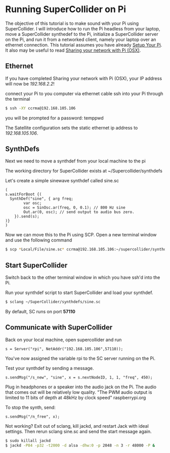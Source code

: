 # Running SuperCollider on Pi

The objective of this tutorial is to make sound with your Pi using SuperCollider. I will introduce how to run the Pi headless from your laptop, move a SuperCollider synthedef to the Pi, initialize a SuperCollider server on the Pi, and run it from a networked client, namely your laptop over an ethernet connection. This tutorial assumes you have already [Setup Your Pi](Setup_Your_Pi.md). It also may be useful to read [Sharing your network with Pi (OSX)](Sharing_your_network_with_Pi_(OSX).md).

## Ethernet

If you have completed Sharing your network with Pi (OSX), your IP address will now be *192.168.2.2*!

connect your Pi to you computer via ethernet cable
ssh into your Pi through the terminal

```sh
$ ssh -XY ccrma@192.168.105.106
```

you will be prompted for a password: temppwd

The Satellite configuration sets the static ethernet ip address to *192.168.105.106*.

## SynthDefs

Next we need to move a synthdef from your local machine to the pi

The working directory for SuperCollider exists at ~/Supercollider/synthdefs

Let's create a simple sinewave synthdef called sine.sc

```
(
s.waitForBoot {(
  SynthDef("sine", { arg freq;
        var osc;
        osc = SinOsc.ar(freq, 0, 0.1); // 800 Hz sine
        Out.ar(0, osc); // send output to audio bus zero.
    }).send(s);
)}
)
```

Now we can move this to the Pi using SCP. Open a new terminal window and use the following command 
```sh
$ scp *Local/File/sine.sc* ccrma@192.168.105.106:~/supercollider/synthdefs
```

## Start SuperCollider
Switch back to the other terminal window in which you have ssh'd into the Pi.

Run your synthdef script to start SuperCollider and load your synthdef. 

```sh
$ sclang ~/SuperCollider/synthdefs/sine.sc
```

By default, SC runs on port **57110**

## Communicate with SuperCollider

Back on your local machine, open supercollider and run 
```
s = Server("rpi", NetAddr("192.168.105.106",57110));
```

You've now assigned the variable rpi to the SC server running on the Pi.

Test your synthdef by sending a message. 
```
s.sendMsg("/s_new", "sine", x = s.nextNodeID, 1, 1, "freq", 450);
```

Plug in headphones or a speaker into the audio jack on the Pi. The audio that comes out will be relatively low quality. "The PWM audio output is limited to 11 bits of depth at 48kHz by clock speed" raspberrypi.org

To stop the synth, send: 
```
s.sendMsg("/n_free", x);
```

Not working? Exit out of sclang, kill jackd, and restart Jack with ideal settings. Then rerun sclang sine.sc and send the start message again.
```sh
$ sudo killall jackd
$ jackd -P84 -p32 -t2000 -d alsa -dhw:0 -p 2048 -n 3 -r 48000 -P &
```